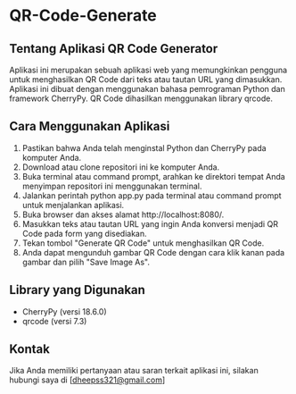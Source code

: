 # QR-Code-Generate
## Tentang Aplikasi QR Code Generator
Aplikasi ini merupakan sebuah aplikasi web yang memungkinkan pengguna untuk menghasilkan QR Code dari teks atau tautan URL yang dimasukkan. Aplikasi ini dibuat dengan menggunakan bahasa pemrograman Python dan framework CherryPy. QR Code dihasilkan menggunakan library qrcode.

## Cara Menggunakan Aplikasi
1. Pastikan bahwa Anda telah menginstal Python dan CherryPy pada komputer Anda.
2. Download atau clone repositori ini ke komputer Anda.
3. Buka terminal atau command prompt, arahkan ke direktori tempat Anda menyimpan repositori ini menggunakan terminal.
4. Jalankan perintah python app.py pada terminal atau command prompt untuk menjalankan aplikasi.
5. Buka browser dan akses alamat http://localhost:8080/.
6. Masukkan teks atau tautan URL yang ingin Anda konversi menjadi QR Code pada form yang disediakan.
7. Tekan tombol "Generate QR Code" untuk menghasilkan QR Code.
8. Anda dapat mengunduh gambar QR Code dengan cara klik kanan pada gambar dan pilih "Save Image As".

## Library yang Digunakan
- CherryPy (versi 18.6.0)
- qrcode (versi 7.3)

## Kontak
Jika Anda memiliki pertanyaan atau saran terkait aplikasi ini, silakan hubungi saya di [dheepss321@gmail.com]





